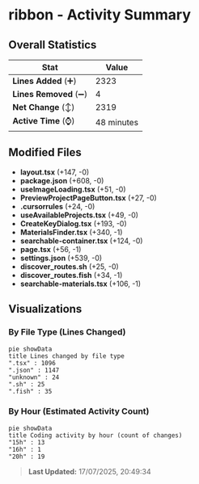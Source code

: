 # ribbon - Activity Summary 

## Overall Statistics

| Stat                   | Value                                                             |
| ---------------------- | ----------------------------------------------------------------- |
| **Lines Added** (➕)   | 2323                                          |
| **Lines Removed** (➖) | 4                                        |
| **Net Change** (↕)    | 2319                |
| **Active Time** (⌚)   | 48 minutes |


## Modified Files
- **layout.tsx** (+147, -0)
- **package.json** (+608, -0)
- **useImageLoading.tsx** (+51, -0)
- **PreviewProjectPageButton.tsx** (+27, -0)
- **.cursorrules** (+24, -0)
- **useAvailableProjects.tsx** (+49, -0)
- **CreateKeyDialog.tsx** (+193, -0)
- **MaterialsFinder.tsx** (+340, -1)
- **searchable-container.tsx** (+124, -0)
- **page.tsx** (+56, -1)
- **settings.json** (+539, -0)
- **discover_routes.sh** (+25, -0)
- **discover_routes.fish** (+34, -1)
- **searchable-materials.tsx** (+106, -1)

## Visualizations

### By File Type (Lines Changed)

```mermaid
pie showData
title Lines changed by file type
".tsx" : 1096
".json" : 1147
"unknown" : 24
".sh" : 25
".fish" : 35
```

### By Hour (Estimated Activity Count)

```mermaid
pie showData
title Coding activity by hour (count of changes)
"15h" : 13
"16h" : 1
"20h" : 19
```


> **Last Updated:** 17/07/2025, 20:49:34
